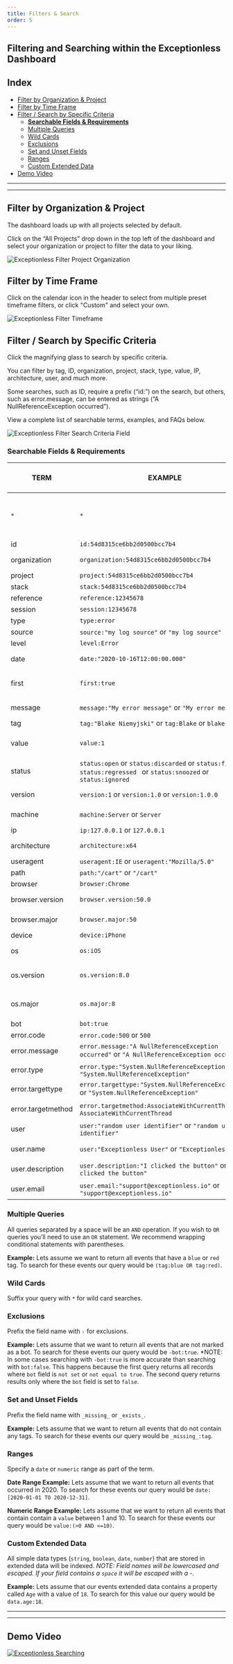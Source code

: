 ```yaml
---
title: Filters & Search
order: 5
---
```


## Filtering and Searching within the Exceptionless Dashboard

## Index

* [Filter by Organization & Project](https://github.com/exceptionless/Exceptionless/wiki/Filtering-Searching#filter-by-organization--project)
* [Filter by Time Frame](https://github.com/exceptionless/Exceptionless/wiki/Filtering-Searching#filter-by-time-frame)
* [Filter / Search by Specific Criteria](https://github.com/exceptionless/Exceptionless/wiki/Filtering-Searching#filter--search-by-specific-criteria)
  * [**Searchable Fields & Requirements**](https://github.com/exceptionless/Exceptionless/wiki/Filtering-Searching#searchable-fields--requirements)
   * [Multiple Queries](https://github.com/exceptionless/Exceptionless/wiki/Filtering-Searching#multiple-queries)
   * [Wild Cards](https://github.com/exceptionless/Exceptionless/wiki/Filtering-Searching#wild-cards)
   * [Exclusions](https://github.com/exceptionless/Exceptionless/wiki/Filtering-Searching#exclusions)
   * [Set and Unset Fields](https://github.com/exceptionless/Exceptionless/wiki/Filtering-Searching#set-and-unset-fields)
   * [Ranges](https://github.com/exceptionless/Exceptionless/wiki/Filtering-Searching#ranges)
   * [Custom Extended Data](https://github.com/exceptionless/Exceptionless/wiki/Filtering-Searching#custom-extended-data)
* [Demo Video](https://github.com/exceptionless/Exceptionless/wiki/Filtering-Searching#demo-video)

***
***

## Filter by Organization & Project

The dashboard loads up with all projects selected by default.

Click on the “All Projects” drop down in the top left of the dashboard and select your organization or project to filter the data to your liking.

![Exceptionless Filter Project Organization](Images/Filtering-Searching/filter-by-project-organization.png)

## Filter by Time Frame

Click on the calendar icon in the header to select from multiple preset timeframe filters, or click "Custom" and select your own.

![Exceptionless Filter Timeframe](Images/Filtering-Searching/filter-by-timeframe.png)

## Filter / Search by Specific Criteria

Click the magnifying glass to search by specific criteria. 

You can filter by tag, ID, organization, project, stack, type, value, IP, architecture, user, and much more.

Some searches, such as ID, require a prefix (“id:”) on the search, but others, such as error.message, can be entered as strings (“A NullReferenceException occurred”).

View a complete list of searchable terms, examples, and FAQs below.

![Exceptionless Filter Search Criteria Field](Images/Filtering-Searching/filter-by-search-filter-criteria.png)
### Searchable Fields & Requirements

TERM  | EXAMPLE | FIELD REQUIRED? (field:term)  | DESCRIPTION
------------- | ------------- | ------------- | -------------
`*`  | `*` | false | Shows all events (including hidden and fixed)
id  | `id:54d8315ce6bb2d0500bcc7b4` | true  | Documents id
organization  | `organization:54d8315ce6bb2d0500bcc7b4` | true  | Organization id
project  | `project:54d8315ce6bb2d0500bcc7b4` | true  | Project id
stack  | `stack:54d8315ce6bb2d0500bcc7b4` | true  | Stack id
reference  | `reference:12345678` | true  | Reference id
session  | `session:12345678` | true  | Session id
type  | `type:error` | true  | Event type
source  | `source:"my log source"` or `"my log source"` | false  | Event source
level  | `level:Error` | true  | Log level
date  | `date:"2020-10-16T12:00:00.000"` | true  | Occurrence date
first  | `first:true` | true  | True if first occurrence of event
message  | `message:"My error message"` or `"My error message"` | false  | Event message
tag  | `tag:"Blake Niemyjski"` or `tag:Blake` or `blake` | false  | Tags
value  | `value:1` | true  | Value of event (used in charts)
status  | `status:open` or `status:discarded` or `status:fixed` or `status:regressed ` or `status:snoozed` or `status:ignored` | true  | Stack status
version  | `version:1` or `version:1.0` or `version:1.0.0` | true  | Application version
machine  | `machine:Server` or `Server` | false  | Machine name
ip  | `ip:127.0.0.1` or `127.0.0.1` | false  | IP address
architecture  | `architecture:x64` | true  | Machine architecture
useragent  | `useragent:IE` or `useragent:"Mozilla/5.0"` | true  | User Agent
path  | `path:"/cart"` or `"/cart"`  | false  | URL path
browser  | `browser:Chrome`  | true  | Browser
browser.version  | `browser.version:50.0`  | true  | Browser version
browser.major  | `browser.major:50`  | true  | Browser major version
device  | `device:iPhone`  | true  | Device
os  | `os:iOS`  | true  | Operating System
os.version  | `os.version:8.0`  | true  | Operating System version
os.major  | `os.major:8`  | true  | Operating System major version
bot  | `bot:true`  | true  | bot
error.code  | `error.code:500` or `500`  | false  | Error code
error.message  | `error.message:"A NullReferenceException occurred"` or `"A NullReferenceException occurred"`  | false  | Error message
error.type  | `error.type:"System.NullReferenceException"` or `"System.NullReferenceException"`  | false  | Error type
error.targettype  | `error.targettype:"System.NullReferenceException"` or `"System.NullReferenceException"`  | false  | Error target type
error.targetmethod  | `error.targetmethod:AssociateWithCurrentThread` or `AssociateWithCurrentThread`  | false  | Error target method
user  | `user:"random user identifier"` or `"random user identifier"`  | false  | Uniquely identifies user
user.name  | `user:"Exceptionless User"` or `"Exceptionless User"`  | false  | Friendly name of user
user.description  | `user.description:"I clicked the button"` or `"I clicked the button"`  | false  | User Description
user.email  | `user.email:"support@exceptionless.io"` or `"support@exceptionless.io"`  | false  | User Email Address

### Multiple Queries

All queries separated by a space will be an `AND` operation. If you wish to `OR` queries you’ll need to use an `OR` statement. We recommend wrapping conditional statements with parentheses.

**Example:** Lets assume we want to return all events that have a `blue` or `red` tag. To search for these events our query would be `(tag:blue OR tag:red)`.

### Wild Cards

Suffix your query with `*` for wild card searches.

### Exclusions

Prefix the field name with `-` for exclusions.

**Example:** Lets assume that we want to return all events that are not marked as a bot. To search for these events our query would be `-bot:true`.
*NOTE: In some cases searching with `-bot:true` is more accurate than searching with `bot:false`. This happens because the first query returns all records where `bot` field is `not set` or `not equal to true`. The second query returns results only where the `bot` field is set to `false`.

### Set and Unset Fields

Prefix the field name with `_missing_` or `_exists_`.

**Example:** Lets assume that we want to return all events that do not contain any tags. To search for these events our query would be `_missing_:tag`.

### Ranges

Specify a `date` or `numeric` range as part of the term. 

**Date Range Example:** Lets assume that we want to return all events that occurred in 2020. To search for these events our query would be `date:[2020-01-01 TO 2020-12-31]`.

**Numeric Range Example:** Lets assume that we want to return all events that contain contain a `value` between 1 and 10. To search for these events our query would be `value:(>0 AND <=10)`.

### Custom Extended Data

All simple data types (`string`, `boolean`, `date`, `number`) that are stored in extended data will be indexed. _NOTE: Field names will be lowercased and escaped. If your field contains a `space` it will be escaped with a -._

**Example:** Lets assume that our events extended data contains a property called `Age` with a value of `18`. To search for this value our query would be `data.age:18`.

***
***

## Demo Video

[![Exceptionless Searching](Images/Filtering-Searching/filtering-searching-video-ss.png)](http://www.youtube.com/watch?v=ed8uEVs3IO0)